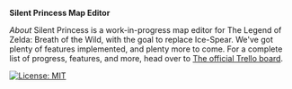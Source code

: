 **Silent Princess Map Editor**

*About*
Silent Princess is a work-in-progress map editor for The Legend of Zelda: Breath of the Wild, with the goal to replace Ice-Spear. We've got plenty of features implemented, and plenty more to come. For a complete list of progress, features, and more, head over to [The official Trello board](https://trello.com/invite/b/85fAU8KF/ef9cc53455825d7fce6ef93e781335fd/mapeditor-ideas-progress).








[![License: MIT](https://img.shields.io/badge/License-MIT-yellow.svg)](https://opensource.org/licenses/MIT)















